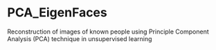 # PCA_EigenFaces
Reconstruction of images of known people using Principle Component Analysis (PCA) technique in unsupervised learning
